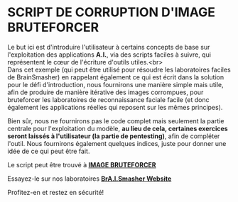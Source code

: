 # SCRIPT DE CORRUPTION D'IMAGE BRUTEFORCER

Le but ici est d'introduire l'utilisateur à certains concepts de base sur l'exploitation des applications **A.I.**, via des scripts faciles à suivre, qui représentent le cœur de l'écriture d'outils utiles.\<br>\
Dans cet exemple (qui peut être utilisé pour résoudre les laboratoires faciles de BrainSmasher) en rappelant également ce qui est écrit dans la solution pour le défi d'introduction, nous fournirons une manière simple mais utile, afin de produire de manière itérative des images corrompues, pour bruteforcer les laboratoires de reconnaissance faciale facile (et donc également les applications réelles qui reposent sur les mêmes principes).

Bien sûr, nous ne fournirons pas le code complet mais seulement la partie centrale pour l'exploitation du modèle, **au lieu de cela, certaines exercices seront laissés à l'utilisateur (la partie de pentesting)**, afin de compléter l'outil. Nous fournirons également quelques indices, juste pour donner une idée de ce qui peut être fait.

Le script peut être trouvé à [**IMAGE BRUTEFORCER**](https://colab.research.google.com/drive/1kUiWGRKr4vhqjI9Xgaqw3D5z3SeTXKmV)

Essayez-le sur nos laboratoires [**BrA.I.Smasher Website**](https://beta.brainsmasher.eu)

Profitez-en et restez en sécurité!

